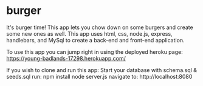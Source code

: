 # burger

It's burger time! This app lets you chow down on some burgers and create some new ones as well.
This app uses html, css, node.js, express, handlebars, and MySql to create a back-end and front-end application.


To use this app you can jump right in using the deployed heroku page:
  https://young-badlands-17298.herokuapp.com/


If you wish to clone and run this app:
   Start your database with schema.sql & seeds.sql
   run: 
    npm install
    node server.js
  navigate to: http://localhost:8080
